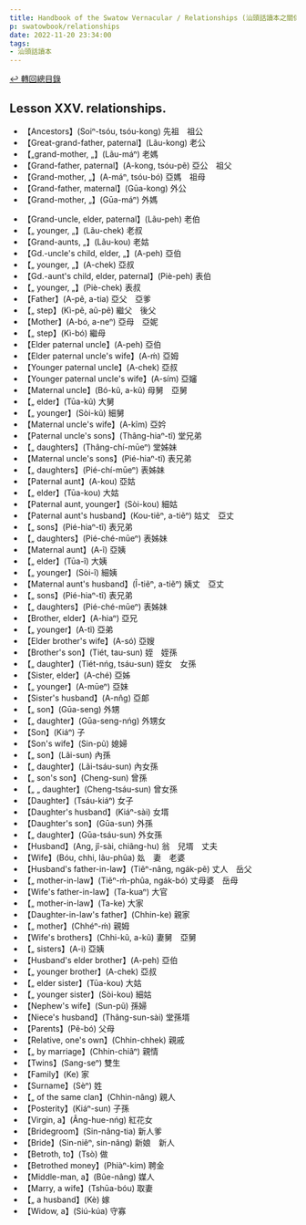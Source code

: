 ```yaml
---
title: Handbook of the Swatow Vernacular / Relationships (汕頭話讀本之關係)
p: swatowbook/relationships
date: 2022-11-20 23:34:00
tags: 
- 汕頭話讀本
---
```


[↩️ 轉回總目錄](/swatowbook/main)

## Lesson XXV. relationships.

* 【Ancestors】(Soiⁿ-tsóu, tsóu-kong) 先祖　祖公
* 【Great-grand-father, paternal】(Lãu-kong) 老公
* 【„grand-mother, „】(Lãu-máⁿ) 老媽
* 【Grand-father, paternal】(A-kong, tsóu-pẽ) 亞公　祖父
* 【Grand-mother, „】(A-máⁿ, tsóu-bó) 亞媽　祖母
* 【Grand-father, maternal】(Gūa-kong) 外公
* 【Grand-mother, „】(Gūa-máⁿ) 外媽
<!--more-->
* 【Grand-uncle, elder, paternal】(Lãu-peh) 老伯
* 【„ younger, „】(Lãu-chek) 老叔
* 【Grand-aunts, „】(Lãu-kou) 老姑
* 【Gd.-uncle's child, elder, „】(A-peh) 亞伯
* 【„ younger, „】(A-chek) 亞叔
* 【Gd.-aunt's child, elder, paternal】(Piè-peh) 表伯
* 【„ younger, „】(Piè-chek) 表叔
* 【Father】(A-pẽ, a-tia) 亞父　亞爹
* 【„ step】(Kì-pẽ, aũ-pẽ) 繼父　後父
* 【Mother】(A-bó, a-neⁿ) 亞母　亞妮
* 【„ step】(Kì-bó) 繼母
* 【Elder paternal uncle】(A-peh) 亞伯
* 【Elder paternal uncle's wife】(A-ḿ) 亞姆
* 【Younger paternal uncle】(A-chek) 亞叔
* 【Younger paternal uncle's wife】(A-sím) 亞嬸
* 【Maternal uncle】(Bó-kũ, a-kũ) 母舅　亞舅
* 【„ elder】(Tūa-kũ) 大舅
* 【„ younger】(Sòi-kũ) 細舅
* 【Maternal uncle's wife】(A-kĩm) 亞妗
* 【Paternal uncle's sons】(Thâng-hiaⁿ-tĩ) 堂兄弟
* 【„ daughters】(Thâng-chí-mūeⁿ) 堂姊妹
* 【Maternal uncle's sons】(Pié-hiaⁿ-tĩ) 表兄弟
* 【„ daughters】(Pié-chí-mūeⁿ) 表姊妹
* 【Paternal aunt】(A-kou) 亞姑
* 【„ elder】(Tūa-kou) 大姑
* 【Paternal aunt, younger】(Sòi-kou) 細姑
* 【Paternal aunt's husband】(Kou-tiẽⁿ, a-tiẽⁿ) 姑丈　亞丈
* 【„ sons】(Pié-hiaⁿ-tĩ) 表兄弟
* 【„ daughters】(Pié-ché-mūeⁿ) 表姊妹
* 【Maternal aunt】(A-î) 亞姨
* 【„ elder】(Tūa-î) 大姨
* 【„ younger】(Sòi-î) 細姨
* 【Maternal aunt's husband】(Î-tiẽⁿ, a-tiẽⁿ) 姨丈　亞丈
* 【„ sons】(Pié-hiaⁿ-tĩ) 表兄弟
* 【„ daughters】(Pié-ché-mūeⁿ) 表姊妹
* 【Brother, elder】(A-hiaⁿ) 亞兄
* 【„ younger】(A-tĩ) 亞弟
* 【Elder brother's wife】(A-só) 亞嫂
* 【Brother's son】(Tiét, tau-sun) 姪　姪孫
* 【„ daughter】(Tiét-nńg, tsáu-sun) 姪女　女孫
* 【Sister, elder】(A-ché) 亞姊
* 【„ younger】(A-mūeⁿ) 亞妹
* 【Sister's husband】(A-nn̂g) 亞郞
* 【„ son】(Gūa-seng) 外甥
* 【„ daughter】(Gūa-seng-nńg) 外甥女
* 【Son】(Kiáⁿ) 子
* 【Son's wife】(Sin-pũ) 媳婦
* 【„ son】(Lãi-sun) 內孫
* 【„ daughter】(Lãi-tsáu-sun) 內女孫
* 【„ son's son】(Cheng-sun) 曾孫
* 【„ „ daughter】(Cheng-tsáu-sun) 曾女孫
* 【Daughter】(Tsáu-kiáⁿ) 女子
* 【Daughter's husband】(Kiáⁿ-sài) 女壻
* 【Daughter's son】(Gūa-sun) 外孫
* 【„ daughter】(Gūa-tsáu-sun) 外女孫
* 【Husband】(Ang, jî-sài, chiãng-hu) 翁　兒壻　丈夫
* 【Wife】(Bóu, chhi, lãu-phûa) 𡚸　妻　老婆
* 【Husband's father-in-law】(Tiẽⁿ-nâng, ngák-pẽ) 丈人　岳父
* 【„ mother-in-law】(Tiẽⁿ-ḿ-phûa, ngák-bó) 丈母婆　岳母
* 【Wife's father-in-law】(Ta-kuaⁿ) 大官
* 【„ mother-in-law】(Ta-ke) 大家
* 【Daughter-in-law's father】(Chhin-ke) 親家
* 【„ mother】(Chhéⁿ-ḿ) 親姆
* 【Wife's brothers】(Chhi-kũ, a-kũ) 妻舅　亞舅
* 【„ sisters】(A-i) 亞姨
* 【Husband's elder brother】(A-peh) 亞伯
* 【„ younger brother】(A-chek) 亞叔
* 【„ elder sister】(Tūa-kou) 大姑
* 【„ younger sister】(Sòi-kou) 細姑
* 【Nephew's wife】(Sun-pũ) 孫婦
* 【Niece's husband】(Thâng-sun-sài) 堂孫壻
* 【Parents】(Pẽ-bó) 父母
* 【Relative, one's own】(Chhin-chhek) 親戚
* 【„ by marriage】(Chhin-chiâⁿ) 親情
* 【Twins】(Sang-seⁿ) 雙生
* 【Family】(Ke) 家
* 【Surname】(Sèⁿ) 姓
* 【„ of the same clan】(Chhin-nâng) 親人
* 【Posterity】(Kiáⁿ-sun) 子孫
* 【Virgin, a】(Âng-hue-nńg) 紅花女
* 【Bridegroom】(Sin-nâng-tia) 新人爹
* 【Bride】(Sin-niêⁿ, sin-nâng) 新娘　新人
* 【Betroth, to】(Tsò) 做
* 【Betrothed money】(Phiàⁿ-kim) 聘金
* 【Middle-man, a】(Bûe-nâng) 媒人
* 【Marry, a wife】(Tshūa-bóu) 取妻
* 【„ a husband】(Kè) 嫁
* 【Widow, a】(Siú-kúa) 守寡
